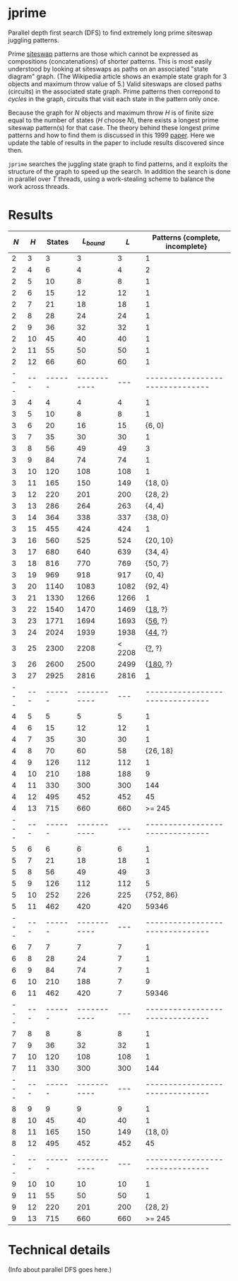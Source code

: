 # jprime
Parallel depth first search (DFS) to find extremely long prime siteswap juggling patterns.

Prime [siteswap](https://en.wikipedia.org/wiki/Siteswap) patterns are those which cannot be expressed as compositions (concatenations) of shorter patterns. This is most easily understood by looking at siteswaps as paths on an associated "state diagram" graph. (The Wikipedia article shows an example state graph for 3 objects and maximum throw value of 5.) Valid siteswaps are closed paths (circuits) in the associated state graph. Prime patterns then correpond to *cycles* in the graph, circuits that visit each state in the pattern only once.

Because the graph for $N$ objects and maximum throw $H$ is of finite size equal to the number of states ($H$ choose $N$), there exists a longest prime siteswap pattern(s) for that case. The theory behind these longest prime patterns and how to find them is discussed in this 1999 [paper](https://github.com/jkboyce/jprime/blob/main/longest_prime_siteswaps_1999.pdf). Here we update the table of results in the paper to include results discovered since then.

`jprime` searches the juggling state graph to find patterns, and it exploits the structure of the graph to speed up the search. In addition the search is done in parallel over $T$ threads, using a work-stealing scheme to balance the work across threads.

# Results

| $N$ | $H$ | States | $L_{bound}$ | $L$ | Patterns {complete, incomplete} |
| --- | --- | ------ | ----------- | --- | ------------------------------- |
|  2  |  3  |   3    |     3       |   3 |      1                          |
|  2  |  4  |   6    |     4       |   4 |      2                          |
|  2  |  5  |   10    |     8       |   8 |      1                          |
|  2  |  6  |   15    |     12       |   12 |      1                          |
|  2  |  7  |   21    |     18       |   18 |      1                          |
|  2  |  8  |   28    |     24       |   24 |      1                          |
|  2  |  9  |   36    |     32       |   32 |      1                          |
|  2  |  10  |   45    |     40       |   40 |      1                          |
|  2  |  11  |   55    |     50       |   50 |      1                          |
|  2  |  12  |   66    |     60       |   60 |      1                          |
| --- | --- | ------ | ----------- | --- | ------------------------------- |
|  3  |  4  |  4    |    4       |  4 |     1                      |
|  3  |  5  |  10    |    8       |  8 |     1                      |
|  3  |  6  |  20    |    16       |  15 |     {6, 0}                      |
|  3  |  7  |  35    |    30       |  30 |     1                      |
|  3  |  8  |  56    |    49       |  49 |     3                      |
|  3  |  9  |  84    |    74       |  74 |     1                      |
|  3  |  10  |  120    |    108       |  108 |     1                      |
|  3  |  11  |  165    |    150       |  149 |     {18, 0}                      |
|  3  |  12  |  220    |    201       |  200 |     {28, 2}                      |
|  3  |  13  |  286    |    264       |  263 |     {4, 4}                      |
|  3  |  14  |  364    |    338       |  337 |     {38, 0}                      |
|  3  |  15  |  455    |    424       |  424 |     1                      |
|  3  |  16  |  560    |    525       |  524 |     {20, 10}                      |
|  3  |  17  |  680    |    640       |  639 |     {34, 4}                      |
|  3  |  18  |  816    |    770       |  769 |     {50, 7}                      |
|  3  |  19  |  969    |    918       |  917 |     {0, 4}                      |
|  3  |  20  |  1140    |    1083       |  1082 |     {92, 4}                      |
|  3  |  21  |  1330    |    1266       |  1266 |     1                      |
|  3  |  22  |  1540    |    1470       |  1469 |     {[18](https://github.com/jkboyce/jprime/blob/main/runs/3_22_s1), ?} |
|  3  |  23  |  1771    |    1694       |  1693 |     {[56](https://github.com/jkboyce/jprime/blob/main/runs/3_23_s1), ?} |
|  3  |  24  |  2024    |    1939       |  1938 |     {[44](https://github.com/jkboyce/jprime/blob/main/runs/3_24_s1), ?} |
|  3  |  25  |  2300    |    2208       |  < 2208 |   {[?](https://github.com/jkboyce/jprime/blob/main/runs/3_25_s1), ?} |
|  3  |  26  |  2600    |    2500       |  2499 |     {[180](https://github.com/jkboyce/jprime/blob/main/runs/3_26_s1), ?} |
|  3  |  27  |  2925    |    2816       |  2816 |     [1](https://github.com/jkboyce/jprime/blob/main/runs/3_27_s0) |
| --- | --- | ------ | ----------- | --- | ------------------------------- |
|  4  |  5  |  5    |    5       |  5 |     1                      |
|  4  |  6  |  15    |    12       |  12 |     1                      |
|  4  |  7  |  35    |    30       |  30 |     1                      |
|  4  |  8  |  70    |    60       |  58 |     {26, 18}                      |
|  4  |  9  |  126    |    112       |  112 |     1                      |
|  4  |  10  |  210    |    188       |  188 |     9                      |
|  4  |  11  |  330    |    300       |  300 |     144                      |
|  4  |  12  |  495    |    452       |  452 |     45                      |
|  4  |  13  |  715    |    660       |  660 |     >= 245                      |
| --- | --- | ------ | ----------- | --- | ------------------------------- |
|  5  |  6  |  6    |    6       |  6 |     1                      |
|  5  |  7  |  21    |    18       |  18 |     1                      |
|  5  |  8  |  56    |    49       |  49 |     3                      |
|  5  |  9  |  126    |    112       |  112 |     5                      |
|  5  |  10  |  252    |    226       |  225 |     {752, 86}                      |
|  5  |  11  |  462    |    420       |  420 |     59346                      |
| --- | --- | ------ | ----------- | --- | ------------------------------- |
|  6  |  7  |  7    |    7       |  7 |     1                      |
|  6  |  8  |  28    |    24       |  7 |     1                      |
|  6  |  9  |  84    |    74       |  7 |     1                      |
|  6  |  10  |  210    |    188       |  7 |     9                      |
|  6  |  11  |  462    |    420       |  7 |     59346                      |
| --- | --- | ------ | ----------- | --- | ------------------------------- |
|  7  |  8  |  8    |    8       |  8 |     1                      |
|  7  |  9  |  36    |    32       |  32 |     1                      |
|  7  |  10  |  120    |    108       |  108 |     1                      |
|  7  |  11  |  330    |    300       |  300 |     144                      |
| --- | --- | ------ | ----------- | --- | ------------------------------- |
|  8  |  9  |  9    |    9       |  9 |     1                      |
|  8  |  10  |  45    |    40       |  40 |     1                      |
|  8  |  11  |  165    |    150       |  149 |     {18, 0}                      |
|  8  |  12  |  495    |    452       |  452 |     45                      |
| --- | --- | ------ | ----------- | --- | ------------------------------- |
|  9  |  10  |  10    |    10       |  10 |     1                      |
|  9  |  11  |  55    |    50       |  50 |     1                      |
|  9  |  12  |  220    |    201       |  200 |     {28, 2}                      |
|  9  |  13  |  715    |    660       |  660 |     >= 245                      |

# Technical details

(Info about parallel DFS goes here.)
